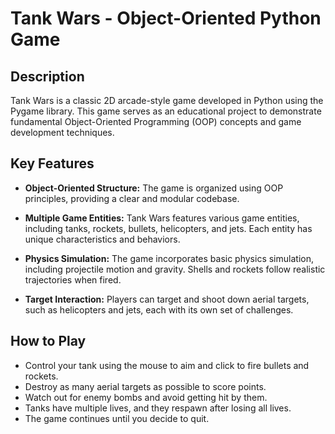 # Tank Wars - Object-Oriented Python Game


## Description

Tank Wars is a classic 2D arcade-style game developed in Python using the Pygame library. This game serves as an educational project to demonstrate fundamental Object-Oriented Programming (OOP) concepts and game development techniques.

## Key Features

- **Object-Oriented Structure:** The game is organized using OOP principles, providing a clear and modular codebase.

- **Multiple Game Entities:** Tank Wars features various game entities, including tanks, rockets, bullets, helicopters, and jets. Each entity has unique characteristics and behaviors.

- **Physics Simulation:** The game incorporates basic physics simulation, including projectile motion and gravity. Shells and rockets follow realistic trajectories when fired.

- **Target Interaction:** Players can target and shoot down aerial targets, such as helicopters and jets, each with its own set of challenges.

## How to Play

- Control your tank using the mouse to aim and click to fire bullets and rockets.
- Destroy as many aerial targets as possible to score points.
- Watch out for enemy bombs and avoid getting hit by them.
- Tanks have multiple lives, and they respawn after losing all lives.
- The game continues until you decide to quit.